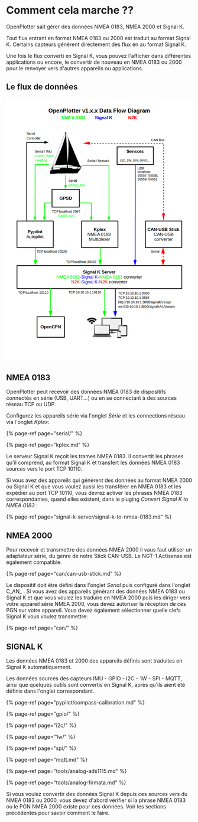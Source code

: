 # Comment cela marche ??

OpenPlotter sait gérer des données NMEA 0183, NMEA 2000 et Signal K.

Tout flux entrant en format NMEA 0183 ou 2000 est traduit au format Signal K. Certains capteurs génèrent directement des flux en au format Signal K.

Une fois le flux converti en Signal K, vous pouvez l'afficher dans différentes applications ou encore, le convertir de nouveau en NMEA 0183 ou 2000 pour le renvoyer vers d'autres appareils ou applications.

## Le flux de données



![](.gitbook/assets/nav_data3.png)



## NMEA 0183

OpenPlotter peut recevoir des données NMEA 0183 de dispositifs connectés en série \(USB, UART...\) ou en se connectant à des sources réseau TCP ou UDP.

Configurez les appareils série via l'onglet _Série_ et les connections réseau via l'onglet _Kplex_:

{% page-ref page="serial/" %}

{% page-ref page="kplex.md" %}

Le serveur Signal K reçoit les trames NMEA 0183. Il convertit les phrases qu'il comprend, au format Signal K et transfert les données NMEA 0183 sources vers le port TCP 10110.

Si vous avez des appareils qui génèrent des données au format NMEA 2000 ou Signal K et que vous voulez aussi les transférer en NMEA 0183 et les expédier au port TCP 10110, vous devrez activer les phrases NMEA 0183 correspondantes, quand elles existent, dans le pluging _Convert Signal K to NMEA 0183_ :

{% page-ref page="signal-k-server/signal-k-to-nmea-0183.md" %}

## NMEA 2000

Pour recevoir et transmettre des données NMEA 2000 il vaus faut utiliser un adaptateur série, du genre de notre Stick CAN-USB. Le  NGT-1 Actisense est également compatible.

{% page-ref page="can/can-usb-stick.md" %}

Le dispositif doit être défini dans l'onglet _Serial_  puis configuré dans l'onglet C_AN_ . Si vous avez des appareils générant des données NMEA 0183 ou Signal K et que vous voulez les traduire en NMEA 2000 puis les diriger vers votre appareil série NMEA 2000, vous devez autoriser la réception de ces PGN sur votre appareil. Vous devez également sélectionner quelle clefs Signal K vous voulez transmettre:

{% page-ref page="can/" %}

## SIGNAL K

Les données NMEA 0183 et 2000 des appareils définis sont traduites en Signal K automatiquement.

Les données sources des capteurs IMU - GPIO - I2C - 1W - SPI - MQTT, ainsi que quelques outils sont convertis en Signal K, après qu'ils aient été définis dans l'onglet correspondant.

{% page-ref page="pypilot/compass-calibration.md" %}

{% page-ref page="gpio/" %}

{% page-ref page="i2c/" %}

{% page-ref page="1w/" %}

{% page-ref page="spi/" %}

{% page-ref page="mqtt.md" %}

{% page-ref page="tools/analog-ads1115.md" %}

{% page-ref page="tools/analog-firmata.md" %}

Si vous voulez convertir des données Signal K depuis ces sources vers du NMEA 0183 ou 2000, vous devez d'abord vérifier si la phrase NMEA 0183 ou le PGN NMEA 2000 existe pour ces données. Voir les sections précédentes pour savoir comment le faire.

